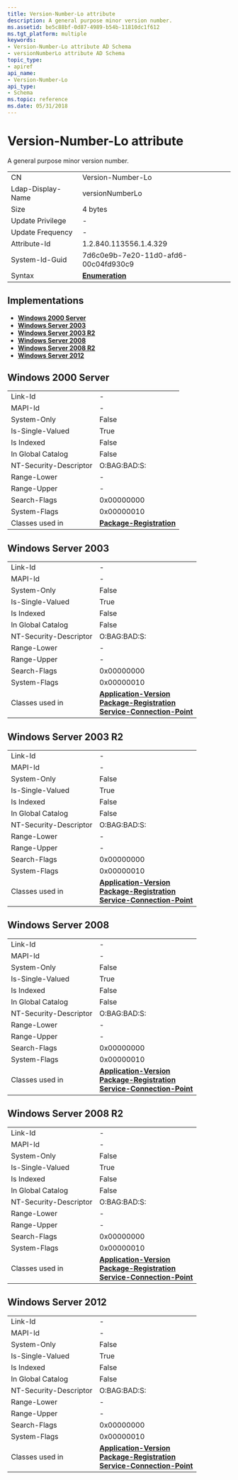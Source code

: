 ```yaml
---
title: Version-Number-Lo attribute
description: A general purpose minor version number.
ms.assetid: be5c88bf-0d87-4989-b54b-11810dc1f612
ms.tgt_platform: multiple
keywords:
- Version-Number-Lo attribute AD Schema
- versionNumberLo attribute AD Schema
topic_type:
- apiref
api_name:
- Version-Number-Lo
api_type:
- Schema
ms.topic: reference
ms.date: 05/31/2018
---
```


# Version-Number-Lo attribute

A general purpose minor version number.



|                   |                                      |
|-------------------|--------------------------------------|
| CN                | Version-Number-Lo                    |
| Ldap-Display-Name | versionNumberLo                      |
| Size              | 4 bytes                              |
| Update Privilege  | \-                                   |
| Update Frequency  | \-                                   |
| Attribute-Id      | 1.2.840.113556.1.4.329               |
| System-Id-Guid    | 7d6c0e9b-7e20-11d0-afd6-00c04fd930c9 |
| Syntax            | [**Enumeration**](s-enumeration.md) |



## Implementations

-   [**Windows 2000 Server**](#windows-2000-server)
-   [**Windows Server 2003**](#windows-server-2003)
-   [**Windows Server 2003 R2**](#windows-server-2003-r2)
-   [**Windows Server 2008**](#windows-server-2008)
-   [**Windows Server 2008 R2**](#windows-server-2008-r2)
-   [**Windows Server 2012**](#windows-server-2012)

## Windows 2000 Server



|                        |                                                                  |
|------------------------|------------------------------------------------------------------|
| Link-Id                | \-                                                               |
| MAPI-Id                | \-                                                               |
| System-Only            | False                                                            |
| Is-Single-Valued       | True                                                             |
| Is Indexed             | False                                                            |
| In Global Catalog      | False                                                            |
| NT-Security-Descriptor | O:BAG:BAD:S:                                                     |
| Range-Lower            | \-                                                               |
| Range-Upper            | \-                                                               |
| Search-Flags           | 0x00000000                                                       |
| System-Flags           | 0x00000010                                                       |
| Classes used in        | [**Package-Registration**](c-packageregistration.md)<br/> |



## Windows Server 2003



|                        |                                                                                                                                                                                                         |
|------------------------|---------------------------------------------------------------------------------------------------------------------------------------------------------------------------------------------------------|
| Link-Id                | \-                                                                                                                                                                                                      |
| MAPI-Id                | \-                                                                                                                                                                                                      |
| System-Only            | False                                                                                                                                                                                                   |
| Is-Single-Valued       | True                                                                                                                                                                                                    |
| Is Indexed             | False                                                                                                                                                                                                   |
| In Global Catalog      | False                                                                                                                                                                                                   |
| NT-Security-Descriptor | O:BAG:BAD:S:                                                                                                                                                                                            |
| Range-Lower            | \-                                                                                                                                                                                                      |
| Range-Upper            | \-                                                                                                                                                                                                      |
| Search-Flags           | 0x00000000                                                                                                                                                                                              |
| System-Flags           | 0x00000010                                                                                                                                                                                              |
| Classes used in        | [**Application-Version**](c-applicationversion.md)<br/> [**Package-Registration**](c-packageregistration.md)<br/> [**Service-Connection-Point**](c-serviceconnectionpoint.md)<br/> |



## Windows Server 2003 R2



|                        |                                                                                                                                                                                                         |
|------------------------|---------------------------------------------------------------------------------------------------------------------------------------------------------------------------------------------------------|
| Link-Id                | \-                                                                                                                                                                                                      |
| MAPI-Id                | \-                                                                                                                                                                                                      |
| System-Only            | False                                                                                                                                                                                                   |
| Is-Single-Valued       | True                                                                                                                                                                                                    |
| Is Indexed             | False                                                                                                                                                                                                   |
| In Global Catalog      | False                                                                                                                                                                                                   |
| NT-Security-Descriptor | O:BAG:BAD:S:                                                                                                                                                                                            |
| Range-Lower            | \-                                                                                                                                                                                                      |
| Range-Upper            | \-                                                                                                                                                                                                      |
| Search-Flags           | 0x00000000                                                                                                                                                                                              |
| System-Flags           | 0x00000010                                                                                                                                                                                              |
| Classes used in        | [**Application-Version**](c-applicationversion.md)<br/> [**Package-Registration**](c-packageregistration.md)<br/> [**Service-Connection-Point**](c-serviceconnectionpoint.md)<br/> |



## Windows Server 2008



|                        |                                                                                                                                                                                                         |
|------------------------|---------------------------------------------------------------------------------------------------------------------------------------------------------------------------------------------------------|
| Link-Id                | \-                                                                                                                                                                                                      |
| MAPI-Id                | \-                                                                                                                                                                                                      |
| System-Only            | False                                                                                                                                                                                                   |
| Is-Single-Valued       | True                                                                                                                                                                                                    |
| Is Indexed             | False                                                                                                                                                                                                   |
| In Global Catalog      | False                                                                                                                                                                                                   |
| NT-Security-Descriptor | O:BAG:BAD:S:                                                                                                                                                                                            |
| Range-Lower            | \-                                                                                                                                                                                                      |
| Range-Upper            | \-                                                                                                                                                                                                      |
| Search-Flags           | 0x00000000                                                                                                                                                                                              |
| System-Flags           | 0x00000010                                                                                                                                                                                              |
| Classes used in        | [**Application-Version**](c-applicationversion.md)<br/> [**Package-Registration**](c-packageregistration.md)<br/> [**Service-Connection-Point**](c-serviceconnectionpoint.md)<br/> |



## Windows Server 2008 R2



|                        |                                                                                                                                                                                                         |
|------------------------|---------------------------------------------------------------------------------------------------------------------------------------------------------------------------------------------------------|
| Link-Id                | \-                                                                                                                                                                                                      |
| MAPI-Id                | \-                                                                                                                                                                                                      |
| System-Only            | False                                                                                                                                                                                                   |
| Is-Single-Valued       | True                                                                                                                                                                                                    |
| Is Indexed             | False                                                                                                                                                                                                   |
| In Global Catalog      | False                                                                                                                                                                                                   |
| NT-Security-Descriptor | O:BAG:BAD:S:                                                                                                                                                                                            |
| Range-Lower            | \-                                                                                                                                                                                                      |
| Range-Upper            | \-                                                                                                                                                                                                      |
| Search-Flags           | 0x00000000                                                                                                                                                                                              |
| System-Flags           | 0x00000010                                                                                                                                                                                              |
| Classes used in        | [**Application-Version**](c-applicationversion.md)<br/> [**Package-Registration**](c-packageregistration.md)<br/> [**Service-Connection-Point**](c-serviceconnectionpoint.md)<br/> |



## Windows Server 2012



|                        |                                                                                                                                                                                                         |
|------------------------|---------------------------------------------------------------------------------------------------------------------------------------------------------------------------------------------------------|
| Link-Id                | \-                                                                                                                                                                                                      |
| MAPI-Id                | \-                                                                                                                                                                                                      |
| System-Only            | False                                                                                                                                                                                                   |
| Is-Single-Valued       | True                                                                                                                                                                                                    |
| Is Indexed             | False                                                                                                                                                                                                   |
| In Global Catalog      | False                                                                                                                                                                                                   |
| NT-Security-Descriptor | O:BAG:BAD:S:                                                                                                                                                                                            |
| Range-Lower            | \-                                                                                                                                                                                                      |
| Range-Upper            | \-                                                                                                                                                                                                      |
| Search-Flags           | 0x00000000                                                                                                                                                                                              |
| System-Flags           | 0x00000010                                                                                                                                                                                              |
| Classes used in        | [**Application-Version**](c-applicationversion.md)<br/> [**Package-Registration**](c-packageregistration.md)<br/> [**Service-Connection-Point**](c-serviceconnectionpoint.md)<br/> |



 

 





